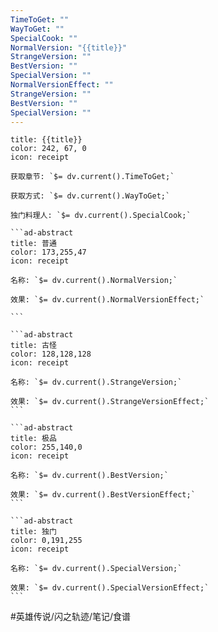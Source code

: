 ```yaml
---
TimeToGet: ""
WayToGet: ""
SpecialCook: ""
NormalVersion: "{{title}}"
StrangeVersion: ""
BestVersion: ""
SpecialVersion: ""
NormalVersionEffect: ""
StrangeVersion: ""
BestVersion: ""
SpecialVersion: ""
---
```

````ad-abstract
title: {{title}}
color: 242, 67, 0
icon: receipt

获取章节: `$= dv.current().TimeToGet;`

获取方式: `$= dv.current().WayToGet;`

独门料理人: `$= dv.current().SpecialCook;`

```ad-abstract
title: 普通
color: 173,255,47
icon: receipt

名称: `$= dv.current().NormalVersion;`

效果: `$= dv.current().NormalVersionEffect;`

```

```ad-abstract
title: 古怪
color: 128,128,128
icon: receipt

名称: `$= dv.current().StrangeVersion;`

效果: `$= dv.current().StrangeVersionEffect;`
```

```ad-abstract
title: 极品
color: 255,140,0
icon: receipt

名称: `$= dv.current().BestVersion;`

效果: `$= dv.current().BestVersionEffect;`
```

```ad-abstract
title: 独门
color: 0,191,255
icon: receipt

名称: `$= dv.current().SpecialVersion;`

效果: `$= dv.current().SpecialVersionEffect;`
```
````

#英雄传说/闪之轨迹/笔记/食谱 